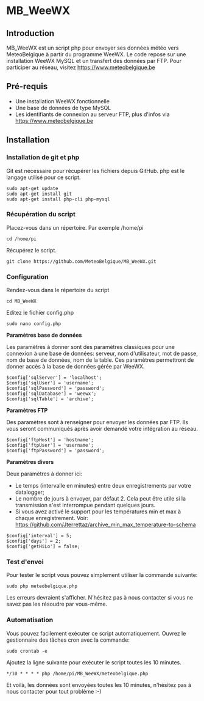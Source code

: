 MB_WeeWX
========

## Introduction
MB_WeeWX est un script php pour envoyer ses données météo vers MeteoBelgique à partir du programme WeeWX.
Le code repose sur une installation WeeWX MySQL et un transfert des données par FTP.
Pour participer au réseau, visitez https://www.meteobelgique.be

## Pré-requis
- Une installation WeeWX fonctionnelle
- Une base de données de type MySQL
- Les identifiants de connexion au serveur FTP, plus d'infos via https://www.meteobelgique.be

## Installation
### Installation de git et php
Git est nécessaire pour récupérer les fichiers depuis GitHub.
php est le langage utilisé pour ce script.
```
sudo apt-get update
sudo apt-get install git
sudo apt-get install php-cli php-mysql
```

### Récupération du script
Placez-vous dans un répertoire. Par exemple /home/pi
```
cd /home/pi
```

Récupérez le script.
```
git clone https://github.com/MeteoBelgique/MB_WeeWX.git
```

### Configuration
Rendez-vous dans le répertoire du script
```
cd MB_WeeWX
```

Editez le fichier config.php
```
sudo nano config.php
```
**Paramètres base de données**

Les paramètres à donner sont des paramètres classiques pour une connexion à une base de données: serveur, nom d'utilisateur, mot de passe, nom de base de données, nom de la table.
Ces paramètres permettront de donner accès à la base de données gérée par WeeWX.
```
$config['sqlServer'] = 'localhost';
$config['sqlUser'] = 'username';
$config['sqlPassword'] = 'password';
$config['sqlDatabase'] = 'weewx';
$config['sqlTable'] = 'archive';
```

**Paramètres FTP**

Des paramètres sont à renseigner pour envoyer les données par FTP. Ils vous seront communiqués après avoir demandé votre intégration au réseau.
```
$config['ftpHost'] = 'hostname';
$config['ftpUser'] = 'username';
$config['ftpPassword'] = 'password';
```

**Paramètres divers**

Deux paramètres à donner ici:
- Le temps (intervalle en minutes) entre deux enregistrements par votre datalogger;
- Le nombre de jours à envoyer, par défaut 2. Cela peut être utile si la transmission s'est interrompue pendant quelques jours.
- Si vous avez activé le support pour les températures min et max à chaque enregistrement. Voir: https://github.com/Jterrettaz/archive_min_max_temperature-to-schema
```
$config['interval'] = 5;
$config['days'] = 2;
$config['getHiLo'] = false;
```
### Test d'envoi
Pour tester le script vous pouvez simplement utiliser la commande suivante:
```
sudo php meteobelgique.php
```

Les erreurs devraient s'afficher. N'hésitez pas à nous contacter si vous ne savez pas les résoudre par vous-même.

### Automatisation
Vous pouvez facilement exécuter ce script automatiquement.
Ouvrez le gestionnaire des tâches cron avec la commande:
```
sudo crontab -e
```

Ajoutez la ligne suivante pour exécuter le script toutes les 10 minutes.
```
*/10 * * * * php /home/pi/MB_WeeWX/meteobelgique.php
```

Et voilà, les données sont envoyées toutes les 10 minutes, n'hésitez pas à nous contacter pour tout problème :-)
